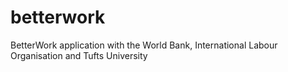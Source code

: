 # betterwork
BetterWork application with the World Bank, International Labour Organisation and Tufts University
